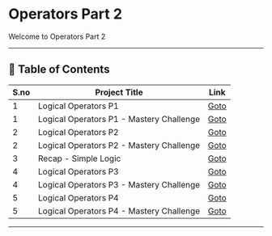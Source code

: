 # Operators Part 2

Welcome to Operators Part 2

---

## 📅 Table of Contents

| S.no | Project Title                            | Link                                                       |
|------|------------------------------------------|------------------------------------------------------------|
| 1    | Logical Operators P1                     | [Goto](1_logical_operators_p1/README.md)                   |
| 1    | Logical Operators P1 - Mastery Challenge | [Goto](1_logical_operators_p1/mastery_challenge/README.md) |
| 2    | Logical Operators P2                     | [Goto](2_logical_operators_p2/README.md)                   |
| 2    | Logical Operators P2 - Mastery Challenge | [Goto](2_logical_operators_p2/mastery_challenge/README.md) |
| 3    | Recap - Simple Logic                     | [Goto](3_Logical_Operators/README.md)                      |
| 4    | Logical Operators P3                     | [Goto](4_logical_operators_p3/README.md)                   |
| 4    | Logical Operators P3 - Mastery Challenge | [Goto](4_logical_operators_p3/mastery_challenge/README.md) |
| 5    | Logical Operators P4                     | [Goto](5_logical_operators_p4/README.md)                   |
| 5    | Logical Operators P4 - Mastery Challenge | [Goto](5_logical_operators_p4/mastery_challenge/README.md) |


---

